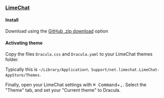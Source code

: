 ### [LimeChat](http://limechat.net/mac/)

#### Install

Download using the [GitHub .zip download](https://github.com/dracula/limechat/archive/master.zip) option

#### Activating theme

Copy the files `Dracula.css` and `Dracula.yaml` to your LimeChat themes folder.

Typically this is `~/Library/Application\ Support/net.limechat.LimeChat-AppStore/Themes`.

Finally, open your LimeChat settings with <kbd>⌘ Command</kbd>+<kbd>,</kbd>. Select the "Theme" tab, and set your "Current theme" to Dracula.